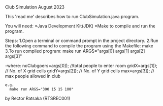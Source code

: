 Club Simulation
August 2023

This 'read me' describes how to run ClubSimulation.java program.

You will need:
*Java Development Kit(JDK)
*Make
to compile and run the program.

Steps:
1.Open a terminal or command prompt in the project directory.
2.Run the following command to compile the program using the Makefile:
  make
3.To run compiled program:
  make run ARGS="args[0] args[1] args[2] args[3]"

-where:
    noClubgoers=args[0]);  //total people to enter room
    gridX=args[1]); // No. of X grid cells
    gridY=args[2]); // No. of Y grid cells
    max=args[3]);  // max people allowed in club

    e.g.
      make run ARGS="300 15 15 100"

by
Rector Ratsaka (RTSREC001)
